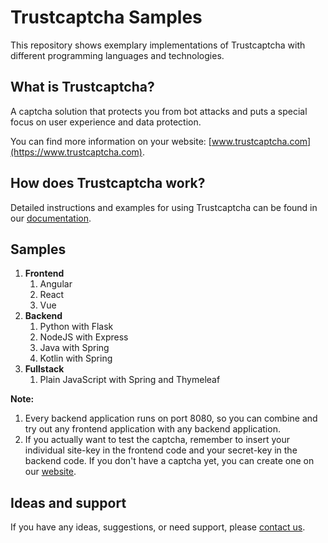 # Trustcaptcha Samples

This repository shows exemplary implementations of Trustcaptcha with different programming languages and technologies.



## What is Trustcaptcha?

A captcha solution that protects you from bot attacks and puts a special focus on user experience and data protection.

You can find more information on your website: [www.trustcaptcha.com](https://www.trustcaptcha.com).


## How does Trustcaptcha work?

Detailed instructions and examples for using Trustcaptcha can be found in our [documentation](https://trustcaptcha.com/en/documentation).


## Samples

1. **Frontend**
   1. Angular
   2. React
   3. Vue
2. **Backend**
   1. Python with Flask
   2. NodeJS with Express
   3. Java with Spring
   4. Kotlin with Spring
3. **Fullstack**
    1. Plain JavaScript with Spring and Thymeleaf

**Note:** 
1. Every backend application runs on port 8080, so you can combine and try out any frontend application with any backend application.
2. If you actually want to test the captcha, remember to insert your individual site-key in the frontend code and your secret-key in the backend code.  If you don't have a captcha yet, you can create one on our [website](https://trustcaptcha.com/en/captchas/dashboard).

## Ideas and support

If you have any ideas, suggestions, or need support, please [contact us](https://about.trustcaptcha.com/en#contact-us).
